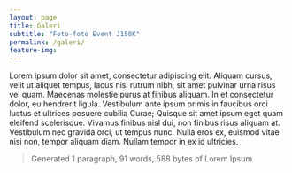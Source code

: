 ```yaml
---
layout: page
title: Galeri
subtitle: "Foto-foto Event J150K"
permalink: /galeri/
feature-img:
---
```


Lorem ipsum dolor sit amet, consectetur adipiscing elit. Aliquam cursus, velit ut aliquet tempus, lacus nisl rutrum nibh, sit amet pulvinar urna risus vel quam. Maecenas molestie purus at finibus aliquam. In et consectetur dolor, eu hendrerit ligula. Vestibulum ante ipsum primis in faucibus orci luctus et ultrices posuere cubilia Curae; Quisque sit amet ipsum eget quam eleifend scelerisque. Vivamus finibus nisl dui, non finibus risus aliquam at. Vestibulum nec gravida orci, ut tempus nunc. Nulla eros ex, euismod vitae nisi non, tempor aliquam diam. Nullam tempor in ex id ultricies.

> Generated 1 paragraph, 91 words, 588 bytes of Lorem Ipsum
